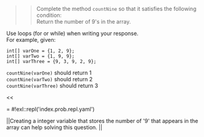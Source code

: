 >>Complete the method <code>countNine</code> so that it satisfies the following condition:<br/>
Return the number of 9's in the array.
<p>Use loops (for or while) when writing your response.<br/>
For example, given:<br/>
<pre><code>int[] varOne = {1, 2, 9};</code>
<code>int[] varTwo = {1, 9, 9};</code>
<code>int[] varThree = {9, 3, 9, 2, 9};</code></pre>
<code>countNine(varOne)</code> should return 1<br/>
<code>countNine(varTwo)</code> should return 2<br/>
<code>countNine(varThree)</code> should return 3 </p><<

= #!exl::repl('index.prob.repl.yaml')

||Creating a integer variable that stores the number of '9' that appears in the array can help solving this question. ||
